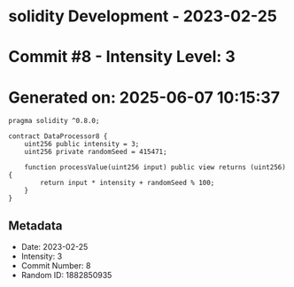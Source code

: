 ﻿# solidity Development - 2023-02-25
# Commit #8 - Intensity Level: 3
# Generated on: 2025-06-07 10:15:37
```solidity
pragma solidity ^0.8.0;

contract DataProcessor8 {
    uint256 public intensity = 3;
    uint256 private randomSeed = 415471;

    function processValue(uint256 input) public view returns (uint256) {
        return input * intensity + randomSeed % 100;
    }
}
```
## Metadata
- Date: 2023-02-25
- Intensity: 3
- Commit Number: 8
- Random ID: 1882850935
